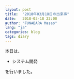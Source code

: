 ```yaml
---
layout: post
title:  "2018年03月18日の出来事"
date:   2018-03-18 22:00
author: "FUNABARA Masao"
lang: "ja"
categories: blog
tags: diary
---
```


本日は、

* システム開発

を行いました。
